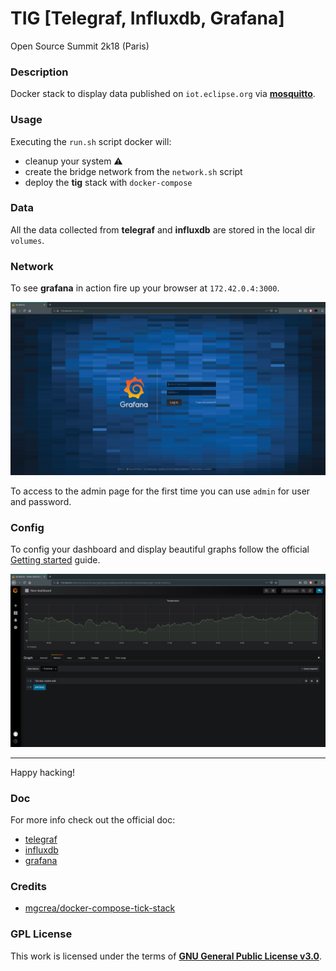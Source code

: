 # **TIG [Telegraf, Influxdb, Grafana]**

Open Source Summit 2k18 (Paris)

### **Description**

Docker stack to display data published on `iot.eclipse.org` via **[mosquitto](https://mosquitto.org/)**.

### **Usage**

Executing the `run.sh` script docker will:

+ cleanup your system :warning:
+ create the bridge network from the `network.sh` script
+ deploy the **tig** stack with `docker-compose`

### **Data**

All the data collected from **telegraf** and **influxdb** are stored in the local dir `volumes`.

### **Network**

To see **grafana** in action fire up your browser at `172.42.0.4:3000`.

![grafana](img/grafana.png)

To access to the admin page for the first time you can use `admin` for user and password.

### **Config**

To config your dashboard and display beautiful graphs follow the official [Getting started](http://docs.grafana.org/guides/getting_started/) guide.

![temperature](img/display.png)

---

Happy hacking!

### **Doc**

For more info check out the official doc:

+ [telegraf](https://www.influxdata.com/time-series-platform/telegraf/)
+ [influxdb](https://www.influxdata.com/time-series-platform/influxdb/)
+ [grafana](https://grafana.com/)

### **Credits**

+ [mgcrea/docker-compose-tick-stack](https://github.com/mgcrea/docker-compose-tick-stack)

### **GPL License**

This work is licensed under the terms of **[GNU General Public License v3.0](https://www.gnu.org/licenses/gpl.html)**.
